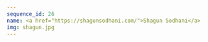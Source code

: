 ```yaml
---
sequence_id: 26
name: <a href="https://shagunsodhani.com/">Shagun Sodhani</a>
img: shagun.jpg
---
```

